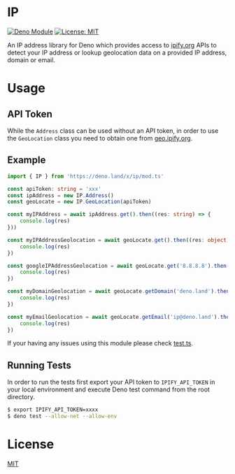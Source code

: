 # IP
[![Deno Module](https://img.shields.io/badge/Module-Deno-blue)](https://deno.land/x) [![License: MIT](https://img.shields.io/badge/License-MIT-yellow.svg)](https://opensource.org/licenses/MIT)

An IP address library for Deno which provides access to [ipify.org](https://ipify.org) APIs to detect your IP address or lookup geolocation data on a provided IP address, domain or email.

# Usage

## API Token
While the `Address` class can be used without an API token, in order to use the `GeoLocation` class you need to obtain one from [geo.ipify.org](https://geo.ipify.org).

## Example
```typescript
import { IP } from 'https://deno.land/x/ip/mod.ts'

const apiToken: string = 'xxx'
const ipAddress = new IP.Address()
const geoLocate = new IP.GeoLocation(apiToken)

const myIPAddress = await ipAddress.get().then((res: string) => {
    console.log(res)
}))

const myIPAddressGeolocation = await geoLocate.get().then((res: object) => {
    console.log(res)
})

const googleIPAddressGeolocation = await geoLocate.get('8.8.8.8').then((res: object) => {
    console.log(res)
})

const myDomainGeolocation = await geoLocate.getDomain('deno.land').then((res: object) => {
    console.log(res)
})

const myEmailGeolocation = await geoLocate.getEmail('ip@deno.land').then((res: object) => {
    console.log(res)
})
```

If your having any issues using this module please check [test.ts](https://deno.land/x/ip/test.ts).

## Running Tests
In order to run the tests first export your API token to `IPIFY_API_TOKEN` in your local environment and execute Deno test command from the root directory.
```bash
$ export IPIFY_API_TOKEN=xxxx
$ deno test --allow-net --allow-env
```
# License

[MIT](./LICENSE)
